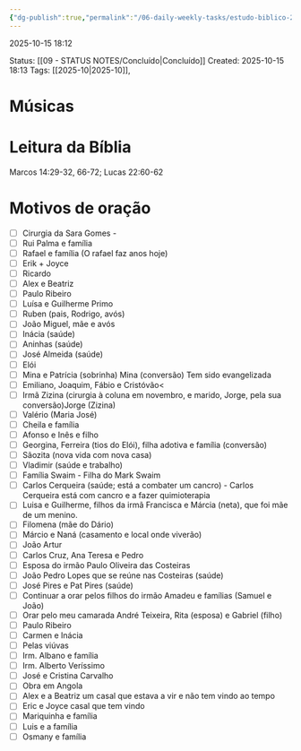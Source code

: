 ```yaml
---
{"dg-publish":true,"permalink":"/06-daily-weekly-tasks/estudo-biblico-2025-10-15/","noteIcon":"outgoing"}
---
```


2025-10-15 18:12

Status: [[09 - STATUS NOTES/Concluído\|Concluído]]
Created: 2025-10-15 18:13
Tags: [[2025-10\|2025-10]], 
 
# Músicas 

# Leitura da Bíblia 
Marcos 14:29-32, 66-72; Lucas 22:60-62 

# Motivos de oração 

- [ ] Cirurgia da Sara Gomes -
- [ ] Rui Palma e família 
- [ ] Rafael e família (O rafael faz anos hoje)
- [ ] Erik + Joyce 
- [ ] Ricardo 
- [ ] Alex e Beatriz 
- [ ] Paulo Ribeiro 
- [ ] Luísa e Guilherme Primo 
- [ ] Ruben (pais, Rodrigo, avós) 
- [ ] João Miguel, mãe e avós 
- [ ] Inácia (saúde) 
- [ ] Aninhas (saúde) 
- [ ] José Almeida (saúde) 
- [ ] Elói 
- [ ] Mina e Patrícia (sobrinha) Mina (conversão) Tem sido evangelizada 
- [ ] Emiliano, Joaquim, Fábio e Cristóvão< 
- [ ] Irmã Zizina (cirurgia à coluna em novembro, e marido, Jorge, pela sua conversão)Jorge (Zizina) 
- [ ] Valério (Maria José) 
- [ ] Cheila e família 
- [ ] Afonso e Inês e filho 
- [ ] Georgina, Ferreira (tios do Elói), filha adotiva e família (conversão) 
- [ ] Sãozita (nova vida com nova casa) 
- [ ] Vladimir (saúde e trabalho) 
- [ ] Família Swaim - Filha do Mark Swaim 
- [ ] Carlos Cerqueira (saúde; está a combater um cancro) - Carlos Cerqueira está com cancro e a fazer quimioterapia 
- [ ] Luisa e Guilherme, filhos da irmã Francisca e Márcia (neta), que foi mãe de um menino. 
- [ ] Filomena (mãe do Dário) 
- [ ] Márcio e Naná (casamento e local onde viverão) 
- [ ] João Artur 
- [ ] Carlos Cruz, Ana Teresa e Pedro 
- [ ] Esposa do irmão Paulo Oliveira das Costeiras 
- [ ] João Pedro Lopes que se reúne nas Costeiras (saúde) 
- [ ] José Pires e Pat Pires (saúde) 
- [ ] Continuar a orar pelos filhos do irmão Amadeu e famílias (Samuel e João) 
- [ ] Orar pelo meu camarada André Teixeira, Rita (esposa) e Gabriel (filho) 
- [ ] Paulo Ribeiro 
- [ ] Carmen e Inácia 
- [ ] Pelas viúvas 
- [ ] Irm. Albano e família 
- [ ] Irm. Alberto Veríssimo 
- [ ] José e Cristina Carvalho 
- [ ] Obra em Angola 
- [ ] Alex e a Beatriz um casal que estava a vir e não tem vindo ao tempo 
- [ ] Eric e Joyce casal que tem vindo 
- [ ] Mariquinha e família 
- [ ] Luis e a família  
- [ ] Osmany e família